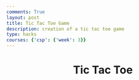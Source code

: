 ```yaml
---
comments: True
layout: post
title: Tic Tac Toe Game
description: creation of a tic tac toe game
type: hacks
courses: {'csp': {'week': 3}}
---
```


<style>
    /* Add your CSS styles for the Tic Tac Toe game here */
    .container {
        text-align: center;
    }
    .cell {
        width: 100px;
        height: 100px;
        display: inline-block;
        font-size: 36px;
        text-align: center;
        line-height: 100px;
        border: 1px solid #ccc;
        cursor: pointer;
    }

    #gameover {
        display: none;
        font-size: 24px;
    }
</style>

<div class="container">
    <header class="pb-3 mb-4 border-bottom border-primary text-dark">
        <h1 class="fs-4">Tic Tac Toe</h1>
    </header>
    <div id="board">
        <!-- The game board will be created here -->
    </div>
    <div id="gameover">
        <p id="gameover_message"></p>
        <button id="new_game" onclick="resetGame()">New Game</button>
    </div>
</div>

<script>
    // JavaScript code for the Tic Tac Toe game
    const board = document.getElementById("board");
    const gameoverMessage = document.getElementById("gameover_message");

    let currentPlayer = "X";
    let boardState = ["", "", "", "", "", "", "", "", ""];
    let gameActive = true;

    // Create the Tic Tac Toe grid
    for (let i = 0; i < 3; i++) {
        const row = document.createElement("div");

        for (let j = 0; j < 3; j++) {
            const cell = document.createElement("div");
            cell.classList.add("cell");
            cell.addEventListener("click", () => handleMove(cell, i * 3 + j));
            row.appendChild(cell);
        }

        board.appendChild(row);
    }

    // Function to handle a player's move
    function handleMove(cell, index) {
        if (boardState[index] === "" && gameActive) {
            cell.textContent = currentPlayer;
            boardState[index] = currentPlayer;

            if (checkWin()) {
                gameActive = false;
                gameoverMessage.textContent = `${currentPlayer} wins!`;
                document.getElementById("new_game").style.display = "block";
            } else if (!boardState.includes("")) {
                gameActive = false;
                gameoverMessage.textContent = "It's a draw!";
                document.getElementById("new_game").style.display = "block";
            } else {
                currentPlayer = currentPlayer === "X" ? "O" : "X";
            }
        }
    }

    // Function to check if a player has won
    function checkWin() {
        const winCombinations = [
            [0, 1, 2], [3, 4, 5], [6, 7, 8], // Rows
            [0, 3, 6], [1, 4, 7], [2, 5, 8], // Columns
            [0, 4, 8], [2, 4, 6] // Diagonals
        ];

        for (const combination of winCombinations) {
            const [a, b, c] = combination;
            if (boardState[a] && boardState[a] === boardState[b] && boardState[a] === boardState[c]) {
                return true;
            }
        }

        return false;
    }

    // Function to reset the game
    function resetGame() {
        currentPlayer = "X";
        boardState = ["", "", "", "", "", "", "", "", ""];
        gameActive = true;
        gameoverMessage.textContent = "";
        document.getElementById("new_game").style.display = "none";

        // Clear the board
        const cells = document.querySelectorAll(".cell");
        cells.forEach(cell => cell.textContent = "");
    }
</script>